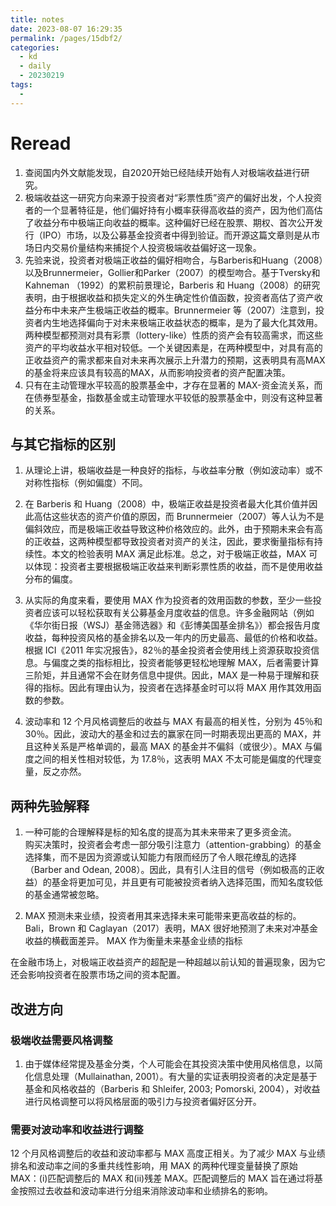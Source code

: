 ```yaml
---
title: notes
date: 2023-08-07 16:29:35
permalink: /pages/15dbf2/
categories:
  - kd
  - daily
  - 20230219
tags:
  - 
---
```

# Reread

1. 查阅国内外文献能发现，自2020开始已经陆续开始有人对极端收益进行研究。
2. 极端收益这一研究方向来源于投资者对“彩票性质”资产的偏好出发，个人投资者的一个显著特征是，他们偏好持有小概率获得高收益的资产，因为他们高估了收益分布中极端正向收益的概率。这种偏好已经在股票、期权、首次公开发行（IPO）市场，以及公募基金投资者中得到验证。而开源这篇文章则是从市场日内交易价量结构来捕捉个人投资极端收益偏好这一现象。
3. 先验来说，投资者对极端正收益的偏好相吻合，与Barberis和Huang（2008）以及Brunnermeier，Gollier和Parker（2007）的模型吻合。基于Tversky和Kahneman （1992）的累积前景理论，Barberis 和 Huang（2008）的研究表明，由于根据收益和损失定义的外生确定性价值函数，投资者高估了资产收益分布中未来产生极端正收益的概率。Brunnermeier 等（2007）注意到，投资者内生地选择偏向于对未来极端正收益状态的概率，是为了最大化其效用。两种模型都预测对具有彩票（lottery-like）性质的资产会有较高需求，而这些资产的平均收益水平相对较低。一个关键因素是，在两种模型中，对具有高的正收益资产的需求都来自对未来再次展示上升潜力的预期，这表明具有高MAX的基金将来应该具有较高的MAX，从而影响投资者的资产配置决策。
4. 只有在主动管理水平较高的股票基金中，才存在显著的 MAX-资金流关系，而在债券型基金，指数基金或主动管理水平较低的股票基金中，则没有这种显著的关系。 
## 与其它指标的区别
1. 从理论上讲，极端收益是一种良好的指标，与收益率分散（例如波动率）或不对称性指标（例如偏度）不同。
2. 在 Barberis 和 Huang（2008）中，极端正收益是投资者最大化其价值并因此高估这些状态的资产价值的原因，而 Brunnermeier（2007）等人认为不是偏斜效应，而是极端正收益导致这种价格效应的。此外，由于预期未来会有高的正收益，这两种模型都导致投资者对资产的关注，因此，要求衡量指标有持续性。本文的检验表明 MAX 满足此标准。总之，对于极端正收益，MAX 可以体现：投资者主要根据极端正收益来判断彩票性质的收益，而不是使用收益分布的偏度。 

3. 从实际的角度来看，要使用 MAX 作为投资者的效用函数的参数，至少一些投资者应该可以轻松获取有关公募基金月度收益的信息。许多金融网站（例如《华尔街日报（WSJ）基金筛选器》和《彭博美国基金排名》）都会报告月度收益，每种投资风格的基金排名以及一年内的历史最高、最低的价格和收益。根据 ICI《2011 年实况报告》，82％的基金投资者会使用线上资源获取投资信息。与偏度之类的指标相比，投资者能够更轻松地理解 MAX，后者需要计算三阶矩，并且通常不会在财务信息中提供。因此，MAX 是一种易于理解和获得的指标。因此有理由认为，投资者在选择基金时可以将 MAX 用作其效用函数的参数。
4. 波动率和 12 个月风格调整后的收益与 MAX 有最高的相关性，分别为 45％和 30％。因此，波动大的基金和过去的赢家在同一时期表现出更高的 MAX，并且这种关系是严格单调的，最高 MAX 的基金并不偏斜（或很少）。MAX 与偏度之间的相关性相对较低，为 17.8％，这表明 MAX 不太可能是偏度的代理变量，反之亦然。
## 两种先验解释
1. 一种可能的合理解释是标的知名度的提高为其未来带来了更多资金流。\
购买决策时，投资者会考虑一部分吸引注意力（attention-grabbing）的基金选择集，而不是因为资源或认知能力有限而经历了令人眼花缭乱的选择（Barber and Odean, 2008）。因此，具有引人注目的信号（例如极高的正收益）的基金将更加可见，并且更有可能被投资者纳入选择范围，而知名度较低的基金通常被忽略。

2. MAX 预测未来业绩，投资者用其来选择未来可能带来更高收益的标的。 \
Bali，Brown 和 Caglayan（2017）表明，MAX 很好地预测了未来对冲基金收益的横截面差异。
MAX 作为衡量未来基金业绩的指标 

在金融市场上，对极端正收益资产的超配是一种超越以前认知的普遍现象，因为它还会影响投资者在股票市场之间的资本配置。

## 改进方向
### 极端收益需要风格调整
1. 由于媒体经常提及基金分类，个人可能会在其投资决策中使用风格信息，以简化信息处理（Mullainathan, 2001）。有大量的实证表明投资者的决定是基于基金和风格收益的（Barberis 和 Shleifer, 2003; Pomorski, 2004），对收益进行风格调整可以将风格层面的吸引力与投资者偏好区分开。 
### 需要对波动率和收益进行调整
12 个月风格调整后的收益和波动率都与 MAX 高度正相关。为了减少 MAX 与业绩排名和波动率之间的多重共线性影响，用 MAX 的两种代理变量替换了原始 MAX：(i)匹配调整后的 MAX 和(ii)残差 MAX。匹配调整后的 MAX 旨在通过将基金按照过去收益和波动率进行分组来消除波动率和业绩排名的影响。
